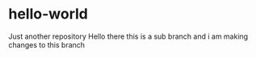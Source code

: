 # hello-world
Just another repository
Hello there this is a sub branch and i am making changes to this branch
